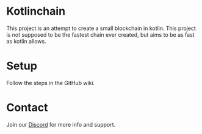 # Kotlinchain

This project is an attempt to create a small blockchain in kotlin. 
This project is not supposed to be the fastest chain ever created, but aims to
be as fast as kotlin allows.

# Setup
Follow the steps in the GitHub wiki.

# Contact
Join our <a href="https://discord.gg/NbW6JVvxY7">Discord</a> for more info and support.